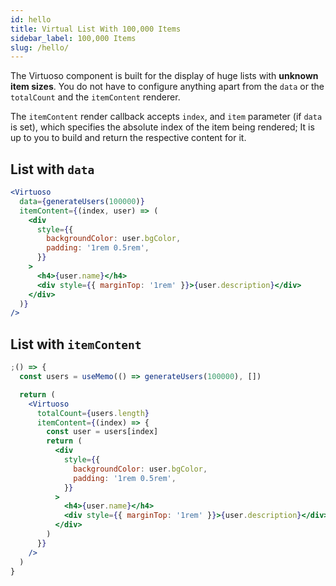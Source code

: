 ```yaml
---
id: hello
title: Virtual List With 100,000 Items
sidebar_label: 100,000 Items
slug: /hello/
---
```


The Virtuoso component is built for the display of huge lists with **unknown item sizes**.
You do not have to configure anything apart from the `data` or the `totalCount` and the `itemContent` renderer.

The `itemContent` render callback accepts `index`, and `item` parameter (if `data` is set),
which specifies the absolute index of the item being rendered;
It is up to you to build and return the respective content for it.

## List with `data`

```jsx live
<Virtuoso
  data={generateUsers(100000)}
  itemContent={(index, user) => (
    <div
      style={{
        backgroundColor: user.bgColor,
        padding: '1rem 0.5rem',
      }}
    >
      <h4>{user.name}</h4>
      <div style={{ marginTop: '1rem' }}>{user.description}</div>
    </div>
  )}
/>
```

## List with `itemContent`

```jsx live
;() => {
  const users = useMemo(() => generateUsers(100000), [])

  return (
    <Virtuoso
      totalCount={users.length}
      itemContent={(index) => {
        const user = users[index]
        return (
          <div
            style={{
              backgroundColor: user.bgColor,
              padding: '1rem 0.5rem',
            }}
          >
            <h4>{user.name}</h4>
            <div style={{ marginTop: '1rem' }}>{user.description}</div>
          </div>
        )
      }}
    />
  )
}
```
